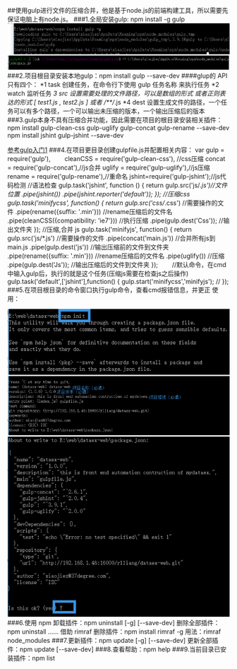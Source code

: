 ##使用gulp进行文件的压缩合并，他是基于node.js的前端构建工具，所以需要先保证电脑上有node.js。
###1.全局安装gulp:   npm install -g gulp
  ![gulp安装](https://github.com/catherinezhxj/ProblemSolvingIdeas/blob/master/resources/gulp001.png?raw=true)  
  ![gulp安装](https://github.com/catherinezhxj/ProblemSolvingIdeas/blob/master/resources/gulp002.png?raw=true)  
###2.项目根目录安装本地gulp：npm install gulp --save-dev
  ####glup的 API 只有四个：
    *1 task 创建任务，在命令行下使用 gulp 任务名称 来执行任务
    *2 watch 监听任务
    *3 src 设置需要处理的文件路径，可以是数组的形式 或者正则表达的形式
     [ test1.js , test2.js ]     或者  /**/*.js
    *4 dest 设置生成文件的路径，一个任务可以有多个路径，一个可以输出未压缩的版本，一个输出压缩后的版本
###3.gulp本身不具有压缩合并功能，因此需要在项目的根目录安装相关插件：
  npm install gulp-clean-css gulp-uglify gulp-concat gulp-rename --save-dev
  npm install jshint gulp-jshint --save-dev
  
  [参考gulp入门1](https://segmentfault.com/a/1190000002698606)
###4.在项目更目录创建gulpfile.js并配置相关内容：
var gulp = require('gulp'),
　　cleanCSS = require('gulp-clean-css'), //css压缩
    concat = require('gulp-concat'),//js合并
    uglify = require('gulp-uglify'),//js压缩
    rename = require('gulp-rename'),//重命名
    jshint=require('gulp-jshint');//js代码检测
    //语法检查
    gulp.task('jshint', function () {
        return gulp.src('js/*.js')//文件位置
            .pipe(jshint())
            .pipe(jshint.reporter('default'));
    });
    //压缩css
    gulp.task('minifycss', function() {
        return gulp.src('css/*.css')    //需要操作的文件
            .pipe(rename({suffix: '.min'}))   //rename压缩后的文件名
            .pipe(cleanCSS({compatibility: 'ie7'}))   //执行压缩
            .pipe(gulp.dest('Css'));   //输出文件夹
    });
    //压缩,合并 js
    gulp.task('minifyjs', function() {
        return gulp.src('js/*.js')      //需要操作的文件
            .pipe(concat('main.js'))    //合并所有js到main.js
            .pipe(gulp.dest('js'))       //输出压缩前的文件到文件夹
            .pipe(rename({suffix: '.min'}))   //rename压缩后的文件名
            .pipe(uglify())    //压缩
            .pipe(gulp.dest('Js'));  //输出压缩后的文件到文件夹
    });
　　//默认命令，在cmd中输入gulp后，执行的就是这个任务(压缩js需要在检查js之后操作)
    gulp.task('default',['jshint'],function() {
        gulp.start('minifycss','minifyjs'); //
});
###5.在项目根目录的命令窗口执行gulp命令，查看cmd报错信息，并更正
  使用：
  
  ![gulp安装](https://github.com/catherinezhxj/ProblemSolvingIdeas/blob/master/resources/gulp003.png?raw=true)  
  ![gulp安装](https://github.com/catherinezhxj/ProblemSolvingIdeas/blob/master/resources/gulp004.png?raw=true)  
  ![gulp安装](https://github.com/catherinezhxj/ProblemSolvingIdeas/blob/master/resources/gulp005.png?raw=true)  
###6.使用 npm 卸载插件：npm uninstall <name> [-g] [--save-dev]
删除全部插件：npm uninstall <name1> <name2> ......
借助 rimraf 删除插件：npm install rimraf -g 用法：rimraf node_modules
###7.更新插件：npm update <name> [-g] [--save-dev]
更新全部插件：npm update [--save-dev]
###8.查看帮助：npm help
###9.当前目录已安装插件：npm list

